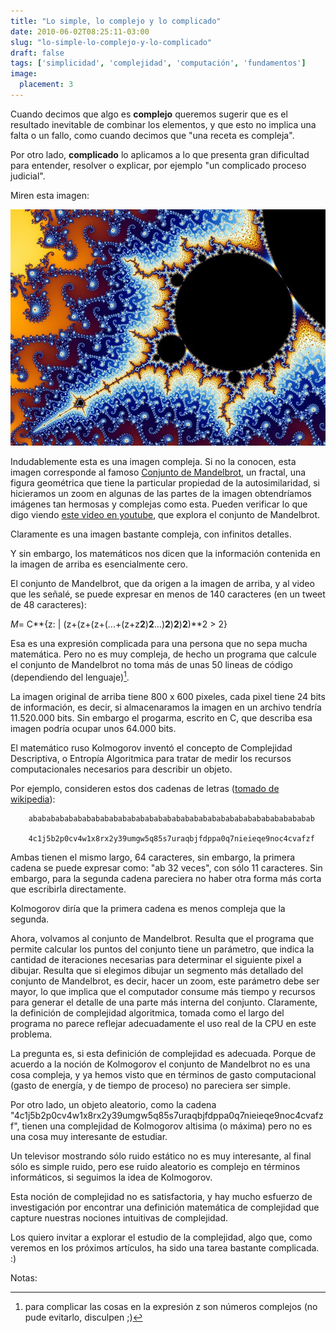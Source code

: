 ```yaml
---
title: "Lo simple, lo complejo y lo complicado"
date: 2010-06-02T08:25:11-03:00
slug: "lo-simple-lo-complejo-y-lo-complicado"
draft: false
tags: ['simplicidad', 'complejidad', 'computación', 'fundamentos']
image:
  placement: 3
---
```


Cuando decimos que algo es **complejo** queremos sugerir que es el
resultado inevitable de combinar los elementos, y que esto no implica
una falta o un fallo, como cuando decimos que "una receta es
compleja".

Por otro lado, **complicado** lo aplicamos a lo que presenta gran
dificultad para entender, resolver o explicar, por ejemplo "un
complicado proceso judicial".


Miren esta imagen:

![](mandelbrot-automatic-art.jpg)

Indudablemente esta es una imagen compleja. Si no la conocen, esta
imagen corresponde al famoso [Conjunto de
Mandelbrot](http://es.wikipedia.org/wiki/Conjunto_de_Mandelbrot), un
fractal, una figura geométrica que tiene la particular propiedad de la
autosimilaridad, si hicieramos un zoom en algunas de las partes de la
imagen obtendríamos imágenes tan hermosas y complejas como esta. Pueden
verificar lo que digo viendo [este video en
youtube](http://www.youtube.com/watch?v=gEw8xpb1aRA), que explora el
conjunto de Mandelbrot.

Claramente es una imagen bastante compleja, con infinitos detalles.

Y sin embargo, los matemáticos nos dicen que la información contenida
en la imagen de arriba es esencialmente cero.

El conjunto de Mandelbrot, que da origen a la imagen de arriba, y al
video que les señalé, se puede expresar en menos de 140 caracteres (en
un tweet de 48 caracteres):

*M*= C**{z: | (z+(z+(z+(\...+(z+z**2**)**2**\...)**2**)**2**)**2**)**2 \> 2}


Esa es una expresión complicada para una persona que no sepa mucha
matemática. Pero no es muy compleja, de hecho un programa que calcule el
conjunto de Mandelbrot no toma más de unas 50 lineas de código
(dependiendo del lenguaje)[^*].

La imagen original de arriba tiene 800 x 600 pixeles, cada pixel tiene
24 bits de información, es decir, si almacenaramos la imagen en un
archivo tendría 11.520.000 bits. Sin embargo el progarma, escrito en C,
que describa esa imagen podría ocupar unos 64.000 bits.

El matemático ruso Kolmogorov inventó el concepto de Complejidad
Descriptiva, o Entropía Algoritmica para tratar de medir los recursos
computacionales necesarios para describir un objeto.

Por ejemplo, consideren estos dos cadenas de letras ([tomado de
wikipedia](http://en.wikipedia.org/wiki/Kolmogorov_complexity#Chaitin.27s_incompleteness_theorem)):

```
    abababababababababababababababababababababababababababababababab

    4c1j5b2p0cv4w1x8rx2y39umgw5q85s7uraqbjfdppa0q7nieieqe9noc4cvafzf
```

Ambas tienen el mismo largo, 64 caracteres, sin embargo, la primera
cadena se puede expresar como: "ab 32 veces", con sólo 11 caracteres.
Sin embargo, para la segunda cadena pareciera no haber otra forma más
corta que escribirla directamente.

Kolmogorov diría que la primera cadena es menos compleja que la segunda.

Ahora, volvamos al conjunto de Mandelbrot. Resulta que el programa que
permite calcular los puntos del conjunto tiene un parámetro, que indica
la cantidad de iteraciones necesarias para determinar el siguiente pixel
a dibujar. Resulta que si elegimos dibujar un segmento más detallado del
conjunto de Mandelbrot, es decir, hacer un zoom, este parámetro debe ser
mayor, lo que implica que el computador consume más tiempo y recursos
para generar el detalle de una parte más interna del conjunto.
Claramente, la definición de complejidad algoritmica, tomada como el
largo del programa no parece reflejar adecuadamente el uso real de la
CPU en este problema.

La pregunta es, si esta definición de complejidad es adecuada. Porque de
acuerdo a la noción de Kolmogorov el conjunto de Mandelbrot no es una
cosa compleja, y ya hemos visto que en términos de gasto computacional
(gasto de energía, y de tiempo de proceso) no pareciera ser simple.

Por otro lado, un objeto aleatorio, como la cadena
"4c1j5b2p0cv4w1x8rx2y39umgw5q85s7uraqbjfdppa0q7nieieqe9noc4cvafzf",
tienen una complejidad de Kolmogorov altisima (o máxima) pero no es una
cosa muy interesante de estudiar.

Un televisor mostrando sólo ruido estático no es muy interesante, al
final sólo es simple ruido, pero ese ruido aleatorio es complejo en
términos informáticos, si seguimos la idea de Kolmogorov.

Esta noción de complejidad no es satisfactoria, y hay mucho esfuerzo de
investigación por encontrar una definición matemática de complejidad que
capture nuestras nociones intuitivas de complejidad.

Los quiero invitar a explorar el estudio de la complejidad, algo que,
como veremos en los próximos artículos, ha sido una tarea bastante
complicada. :)

Notas:

[^*]: para complicar las cosas en la expresión z son números complejos
(no pude evitarlo, disculpen ;)
